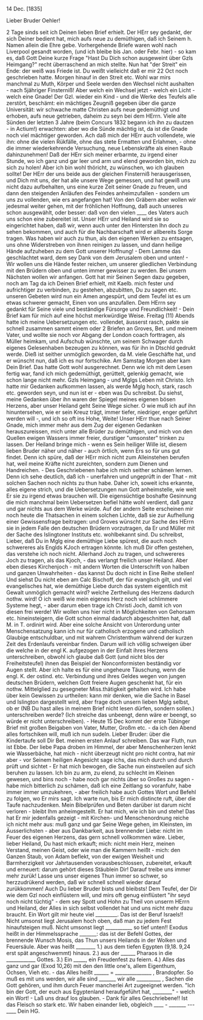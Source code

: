  14 Dec. [1835]

Lieber Bruder Oehler!

2 Tage sinds seit ich Deinen lieben Brief erhielt. Der HErr sey gedankt, der sich Deiner bedient hat, mich aufs neue zu demüthigen, daß ich Seinem h. Namen allein die Ehre gebe. Vorhergehende Briefe waren wohl nach Liverpool gesandt worden, (und ich bleibe bis Jan. oder Febr. hier) - so kam es, daß Gott Deine kurze Frage "Hast Du Dich schon ausgeweint über Gzls Heimgang?" recht überraschend an mich stellte. Nun hat "der Streit" ein Ende: der weiß was Friede ist. Du weißt vielleicht daß er mir 22 Oct noch geschrieben hatte. Morgen hinauf in den Streit etc. Wohl war mirs manchmal zu Muth, Körper und Seele werden den Wechsel nicht aushalten - nach 5jähriger Finsterniß! Aber welch ein Wechsel jetzt - welch ein Licht - welch eine Gnade! Der Gzl. wieder ein Kind - und die Werke des Teufels alle zerstört, beschämt: ein mächtiges Zeugniß gegeben über die ganze Universität: wir schwache matte Christen aufs neue gedemüthigt und erhoben, aufs neue getrieben, daheim zu seyn bei dem HErrn. Viele alte Sünden der letzten 3 Jahre (beim Concurs 1832 begann ich ihn zu dautzen - in Actium!) erwachten: aber wo die Sünde mächtig ist, da ist die Gnade noch viel mächtiger geworden. Ach daß mich der HErr auch vollendete, wie ihn: ohne die vielen Rükfälle, ohne das stete Ermatten und Erlahmen, - ohne die immer wiederkehrende Versuchung, neue Lebenskräfte als einen Raub dahinzunehmen! Daß der HErr sich meiner erbarmte, zu irgend einer Stunde, wo ich ganz und gar leer und arm und elend geworden bin, mich zu sich zu holen! Aber ich bin wohl thöricht, zu wünschen, wo ich glauben sollte! Der HErr der uns beide aus der gleichen Finsterniß herausgerissen, und Dich mit uns, der hat alle unsere Wege gemessen, und hat gewiß uns nicht dazu aufbehalten, uns eine kurze Zeit seiner Gnade zu freuen, und dann den steigenden Anläufen des Feindes anheimzufallen - sondern um uns zu vollenden, wie ers angefangen hat! Von den Gräbern aber wollen wir jedesmal weiter gehen, mit der fröhlichen Hoffnung, daß auch unseres schon ausgewählt, oder besser: daß von den vielen ____ des Vaters auch uns schon eine zubereitet ist. Unser HErr und Heiland wird sie so eingerichtet haben, daß wir, wenn auch unter den Hintersten Ihn doch zu sehen bekommen, und auch für die Nachbarschaft wird er allbereits Sorge tragen. Was haben wir auch zu thun, als den eigenen Werken zu entsagen, uns ohne Widerstreben von ihnen reinigen zu lassen, und dann heilige Hände aufzuheben zu dem Gott unserer Hoffnung! - Dem Lamme das geschlachtet ward, dem sey Dank von dem Jerusalem oben und unten! - Wir wollen uns die Hände fester reichen, um unserer gliedlichen Verbindung mit den Brüdern oben und unten immer gewisser zu werden. Bei unsern Nächsten wollen wir anfangen. Gott hat mir Seinen Segen dazu gegeben, noch am Tag da ich Deinen Brief erhielt, mit Kaelb. mich fester und aufrichtiger zu verbinden, zu gestehen, abzubitten, Du zu sagen etc. unseren Gebeten wird nun ein Amen angespürt, und dem Teufel ist es um etwas schwerer gemacht, Einen von uns anzufallen. Dem HErrn sey gedankt für Seine viele und beständige Fürsorge und Freundlichkeit! - Dein Brief kam für mich auf eine höchst merkwürdige Weise. Freitag (11) Abends hatte ich meine Uebersetzungen etc. vollendet, äusserst rasch, pakte sie schnell zusammen sammt einem oder 2 Briefen an Groves, Bet. und meinem Vater, und wollte sie noch vor Abgang der London coach forttragen, als Müller heimkam, und Aufschub wünschte, um seinem Schwager durch eigenes Gelesenhaben bezeugen zu können, was für ihn in Dtschld gedrukt werde. Dieß ist seither unmöglich geworden, da M. viele Geschäfte hat, und er wünscht nun, daß ich es nur fortschike. Am Samstag Morgen aber kam Dein Brief. Das hatte Gott wohl ausgerechnet. Denn wie ich mit dem Lesen fertig war, fand ich mich gedemüthigt, gerüttelt, gelenkig gemacht, wie schon lange nicht mehr. Gzls Heimgang - und Mglgs Leben mit Christo. Ich hatte mir Gedanken aufkommen lassen, als werde Mglg hoch, stark, rasch etc. geworden seyn, und nun ist er - eben was Du schreibst. Du siehst, meine Gedanken über ihn waren der Spiegel meines eigenen bösen Herzens, aber unser Heiland geht Seine Wege sicher. O wie muß ich auf ihn hinuntersehen, wie er sein Kreuz trägt, immer tiefer, niedriger, enger geführt werden will -, und ich so oft ins Hohe, Weite! Unser HErr thue nach Seiner Gnade, mich immer mehr aus dem Zug der eigenen Gedanken herauszureissen, mich unter alle Brüder zu demüthigen, und mich von den Quellen ewigen Wassers immer freier, durstiger "umsonster" trinken zu lassen. Der Heiland bringe mich - wenn es Sein heiliger Wille ist, diesem lieben Bruder näher und näher - auch örtlich, wenn Ers so für uns gut findet. Denn ich spüre, daß der HErr mich nicht zum Alleinstehen berufen hat, weil meine Kräfte nicht zureichten, sondern zum Dienen und Handreichen. - Des Geschriebenen habe ich mich seither schämen lernen. Denn ich sehe deutlich, daß ich - unerfahren und ungeprüft in der That - mit solchen Sachen noch nichts zu thun habe. Daher ich, soweit ichs erkannte, alles eigene strich, und die Uebersetzungen nun Gott anheimstelle, wie weit Er sie zu irgend etwas brauchen will. Die eigensüchtige boshafte Gesinnung die mich manchmal beim Uebersetzen befiel hätte wohl verdient, daß ganz und gar nichts aus dem Werke würde. Auf der andern Seite erscheinen mir noch heute die Thatsachen in einem solchen Lichte, daß sie zur Aufhellung einer Gewissensfrage beitragen: und Groves wünscht zur Sache des HErrn sie in jedem Falle den deutschen Brüdern vorzutragen, da Er und Müller mit der Sache des Islingtoner Instituts etc. wohlbekannt sind. Du schreibst, Lieber, daß Du in Mglg eine demüthige Liebe spürest, die auch noch schwereres als Englds KJoch ertragen könnte. Ich muß Dir offen gestehen, das verstehe ich noch nicht. Allerhand Joch zu tragen, und schwereres Joch zu tragen, als das Kjoch, - das verlangt freilich unser Heiland. Aber eben dieses Kirchenjoch - mit andern Worten die Unterschrift von halben und ganzen Unwahrheiten - das kannst Du doch nicht in Eine Reihe stellen! Und siehst Du nicht eben am Calc Bischoff, der für evanglsch gilt, und viel evangelisches hat, wie demüthige Liebe durch das system eigentlich mit Gewalt unmöglich gemacht wird? welche Zertheilung des Herzens dadurch nothw. wird! O ich weiß wie mein eigenes Herz noch viel schlimmere Systeme hegt, - aber darum eben trage ich Christi Joch, damit ich von diesen frei werde! Wir wollen uns hier nicht in Möglichkeiten von Gehorsam etc. hineinsteigern, die Gott schon einmal dadurch abgeschnitten hat, daß M. in T. ordinirt wird. Aber eine solche Ansicht von Unterordung unter Menschensatzung kann ich nur für catholisch erzogene und catholisch Glaubige entschuldbar, und mit wahrem Christenthum während der kurzen Zeit des Erdenlaufs vereinbar finden. Darum will ich völlig schweigen über die welche in der engl K. aufgezogen in der Einfalt ihres Herzens unterschreiben, obwohl ich glaube daß Gott (und nicht blos der Freiheitsteufel) ihnen das Beispiel der Nonconformisten beständig vor Augen stellt. Aber ich halte es für eine ungeheure Täuschung, wenn die engl. K. der ostind. etc. Verbindung und ihres Geldes wegen von jungen deutschen Brüdern, welchen Gott freiere Augen geschenkt hat, für ein nothw. Mittelglied zu gesegneter Miss.thätigkeit gehalten wird. Ich habe über kein Gewissen zu urtheilen: kann mir denken, wie die Sache in Basel und Islington dargestellt wird, aber frage doch unsern lieben Mglg selbst, ob er (NB Du hast alles in meinem Brief nicht lesen dürfen, sondern sollen.) unterschreiben werde? (Ich streiche das unbeengt, denn wäre er beengt, so würde er nicht unterschreiben). - Heute 15 Dec kommt der erste Tübinger Brief mit großen Beigaben von Vater, Mutter, Großm etc. - da ich den Abend alles fortschiken will, muß ich nun sudeln. Lieber Bruder: über die Kindertaufe soll Dir Bet. meinen ersten Anlauf schreiben. Das war Fluth, nun ist Ebbe. Der liebe Papa droben im Himmel, der aber Menschenherzen lenkt wie Wasserbäche, hat mich - nicht überzeugt nicht pro nicht contra, hat mir aber - vor Seinem heiligen Angesicht sage ichs, das mich durch und durch prüft und sichtet - Er hat mich bewogen, die Sache nun einstweilen auf sich beruhen zu lassen. Ich bin zu arm, zu elend, zu schlecht im Kleinen gewesen, und bins noch - habe noch gar nichts über so Großes zu sagen - habe mich bitterlich zu schämen, daß ich eine Zeitlang so voranfuhr, habe immer immer umzukehren, - aber freilich habe auch Gottes Wort und Befehl zu folgen, wo Er mirs sagt. Ich warte nun, bis Er mich distincte ruft, über die Taufe nachzudenken. Mein Bibelprüfen und Beten darüber ist darum nicht verloren - bleibt Ihm anheimgestellt. Er hat mich, wie ich bin und stehe! Das hat Er mir jedenfalls gezeigt - mit Kirchen- und Menschenordnung reiche ich nicht mehr aus: muß ganz und gar Seine Wege gehen, im Kleinsten, im Äusserlichsten - aber aus Dankbarkeit, aus brennender Liebe: nicht im Feuer des eigenen Herzens, das gern schnell vollkommen wäre. Lieber, lieber Heiland, Du hast mich erkauft; mich: nicht mein Herz, meinen Verstand, meinen Geist, oder wie man die Kammern heißt - mich: den Ganzen Staub, von Adam beflekt, von der ewigen Weisheit und Barmherzigkeit vor Jahrtausenden vorausbeschlossen, zubereitet, erkauft und erneuert: darum gehört dieses Stäublein Dir! Darauf treibe uns immer mehr zurük! Lasse uns unser eigenes Thun immer so schwer, so herzzudrükend werden, daß wir schnell schnell wieder darauf zurükkommen! Auch Du lieber Bruder bists und bleibsts! Dem Teufel, der Dir wie dem Gzl noch einflüstern will, und mirs oft genug einflüstert "ihr seyd noch nicht tüchtig" - dem sey Spott und Hohn zu Theil von unserm HErrn und Heiland, der Alles in sich selbst vollendet hat und uns nicht mehr dazu braucht. 
Ein Wort gilt mir heute viel _________. Das ist der Beruf Israels!! 
Nicht umsonst liegt Jerusalem hoch oben, daß man zu jedem Fest hinaufsteigen muß. Nicht umsonst liegt ___________ so tief unten!! Exodus heißt in der Himmelssprache _______: das ist der Befehl Gottes, der brennende Wunsch Mosis, das Thun unsers Heilands in der Wolken und Feuersäule. Aber was heißt ________ 1.) aus dem tiefen Egypten (9,18. 9,24 erst spät angeschwemmt) hinaus. 2.) aus der ______ Pharaos in die ____________ Gottes. 3.) Ein _____, ein Freudenfest zu feiern. 4.) Alles das ganz und gar (Exod 10,26) mit den den little one's, allem Eigenthum, Ochsen, Vieh etc. - das Alles heißt ______ = _______________ , Brandopfer. So muß es mit uns werden, wir alle sind _______ wir alle __________ , Sachen die Gott gehören, und ihm durch Feuer mancherlei Art zugeeignet werden. "Ich bin der Gott, der euch aus Egyptenland heraufgeführt hat, ________" - welch ein Wort! - Laß uns drauf los glauben. - Dank für alles Geschriebene!! Ist das Fleisch so stark etc. Wir haben einander lieb, obgleich ____ - _______ --- ____ Dein HG.
